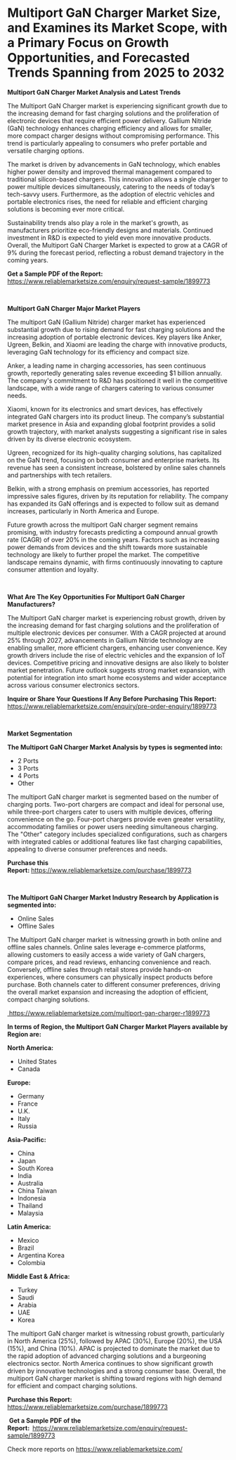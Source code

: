 <p><h1>Multiport GaN Charger Market Size, and Examines its Market Scope, with a Primary Focus on Growth Opportunities, and Forecasted Trends Spanning from 2025 to 2032</h1></p><p><strong>Multiport GaN Charger Market Analysis and Latest Trends</strong></p>
<p><p>The Multiport GaN Charger market is experiencing significant growth due to the increasing demand for fast charging solutions and the proliferation of electronic devices that require efficient power delivery. Gallium Nitride (GaN) technology enhances charging efficiency and allows for smaller, more compact charger designs without compromising performance. This trend is particularly appealing to consumers who prefer portable and versatile charging options.</p><p>The market is driven by advancements in GaN technology, which enables higher power density and improved thermal management compared to traditional silicon-based chargers. This innovation allows a single charger to power multiple devices simultaneously, catering to the needs of today’s tech-savvy users. Furthermore, as the adoption of electric vehicles and portable electronics rises, the need for reliable and efficient charging solutions is becoming ever more critical.</p><p>Sustainability trends also play a role in the market's growth, as manufacturers prioritize eco-friendly designs and materials. Continued investment in R&D is expected to yield even more innovative products. Overall, the Multiport GaN Charger Market is expected to grow at a CAGR of 9% during the forecast period, reflecting a robust demand trajectory in the coming years.</p></p>
<p><strong>Get a Sample PDF of the Report:&nbsp;</strong> <a href="https://www.reliablemarketsize.com/enquiry/request-sample/1899773?utm_campaign=1197&utm_medium=2&utm_source=Github&utm_content=ia&utm_term=08022025&utm_id=multiport-gan-charger">https://www.reliablemarketsize.com/enquiry/request-sample/1899773</a></p>
<p>&nbsp;</p>
<p><strong>Multiport GaN Charger Major Market Players</strong></p>
<p><p>The multiport GaN (Gallium Nitride) charger market has experienced substantial growth due to rising demand for fast charging solutions and the increasing adoption of portable electronic devices. Key players like Anker, Ugreen, Belkin, and Xiaomi are leading the charge with innovative products, leveraging GaN technology for its efficiency and compact size.</p><p>Anker, a leading name in charging accessories, has seen continuous growth, reportedly generating sales revenue exceeding $1 billion annually. The company's commitment to R&D has positioned it well in the competitive landscape, with a wide range of chargers catering to various consumer needs.</p><p>Xiaomi, known for its electronics and smart devices, has effectively integrated GaN chargers into its product lineup. The company’s substantial market presence in Asia and expanding global footprint provides a solid growth trajectory, with market analysts suggesting a significant rise in sales driven by its diverse electronic ecosystem.</p><p>Ugreen, recognized for its high-quality charging solutions, has capitalized on the GaN trend, focusing on both consumer and enterprise markets. Its revenue has seen a consistent increase, bolstered by online sales channels and partnerships with tech retailers.</p><p>Belkin, with a strong emphasis on premium accessories, has reported impressive sales figures, driven by its reputation for reliability. The company has expanded its GaN offerings and is expected to follow suit as demand increases, particularly in North America and Europe.</p><p>Future growth across the multiport GaN charger segment remains promising, with industry forecasts predicting a compound annual growth rate (CAGR) of over 20% in the coming years. Factors such as increasing power demands from devices and the shift towards more sustainable technology are likely to further propel the market. The competitive landscape remains dynamic, with firms continuously innovating to capture consumer attention and loyalty.</p></p>
<p>&nbsp;</p>
<p><strong>What Are The Key Opportunities For Multiport GaN Charger Manufacturers?</strong></p>
<p><p>The Multiport GaN charger market is experiencing robust growth, driven by the increasing demand for fast charging solutions and the proliferation of multiple electronic devices per consumer. With a CAGR projected at around 25% through 2027, advancements in Gallium Nitride technology are enabling smaller, more efficient chargers, enhancing user convenience. Key growth drivers include the rise of electric vehicles and the expansion of IoT devices. Competitive pricing and innovative designs are also likely to bolster market penetration. Future outlook suggests strong market expansion, with potential for integration into smart home ecosystems and wider acceptance across various consumer electronics sectors.</p></p>
<p><strong>Inquire or Share Your Questions If Any Before Purchasing This Report:</strong> <a href="https://www.reliablemarketsize.com/enquiry/pre-order-enquiry/1899773?utm_campaign=1197&utm_medium=2&utm_source=Github&utm_content=ia&utm_term=08022025&utm_id=multiport-gan-charger">https://www.reliablemarketsize.com/enquiry/pre-order-enquiry/1899773</a></p>
<p>&nbsp;</p>
<p><strong>Market Segmentation</strong></p>
<p><strong>The Multiport GaN Charger Market Analysis by types is segmented into:</strong></p>
<p><ul><li>2 Ports</li><li>3 Ports</li><li>4 Ports</li><li>Other</li></ul></p>
<p><p>The multiport GaN charger market is segmented based on the number of charging ports. Two-port chargers are compact and ideal for personal use, while three-port chargers cater to users with multiple devices, offering convenience on the go. Four-port chargers provide even greater versatility, accommodating families or power users needing simultaneous charging. The "Other" category includes specialized configurations, such as chargers with integrated cables or additional features like fast charging capabilities, appealing to diverse consumer preferences and needs.</p></p>
<p><strong>Purchase this Report:&nbsp;</strong><a href="https://www.reliablemarketsize.com/purchase/1899773?utm_campaign=1197&utm_medium=2&utm_source=Github&utm_content=ia&utm_term=08022025&utm_id=multiport-gan-charger">https://www.reliablemarketsize.com/purchase/1899773</a></p>
<p>&nbsp;</p>
<p><strong>The Multiport GaN Charger Market Industry Research by Application is segmented into:</strong></p>
<p><ul><li>Online Sales</li><li>Offline Sales</li></ul></p>
<p><p>The Multiport GaN charger market is witnessing growth in both online and offline sales channels. Online sales leverage e-commerce platforms, allowing customers to easily access a wide variety of GaN chargers, compare prices, and read reviews, enhancing convenience and reach. Conversely, offline sales through retail stores provide hands-on experiences, where consumers can physically inspect products before purchase. Both channels cater to different consumer preferences, driving the overall market expansion and increasing the adoption of efficient, compact charging solutions.</p></p>
<p><a href="https://www.reliablemarketsize.com/multiport-gan-charger-r1899773?utm_campaign=1197&utm_medium=2&utm_source=Github&utm_content=ia&utm_term=08022025&utm_id=multiport-gan-charger">&nbsp;https://www.reliablemarketsize.com/multiport-gan-charger-r1899773</a></p>
<p><strong>In terms of Region, the Multiport GaN Charger Market Players available by Region are:</strong></p>
<p>
    <p> <strong> North America: </strong>
        <ul>
            <li>United States</li>
            <li>Canada</li>
        </ul>
        </p> 
    <p> <strong> Europe: </strong>
        <ul>
            <li>Germany</li>
            <li>France</li>
            <li>U.K.</li>
            <li>Italy</li>
            <li>Russia</li>
        </ul>
        </p> 
    <p> <strong> Asia-Pacific: </strong>
        <ul>
            <li>China</li>
            <li>Japan</li>
            <li>South Korea</li>
            <li>India</li>
            <li>Australia</li>
            <li>China Taiwan</li>
            <li>Indonesia</li>
            <li>Thailand</li>
            <li>Malaysia</li>
        </ul>
        </p> 
    <p> <strong> Latin America: </strong>
        <ul>
            <li>Mexico</li>
            <li>Brazil</li>
            <li>Argentina Korea</li>
            <li>Colombia</li>
        </ul>
        </p> 
    <p> <strong> Middle East & Africa: </strong>
        <ul>
            <li>Turkey</li>
            <li>Saudi</li>
            <li>Arabia</li>
            <li>UAE</li>
            <li>Korea</li>
        </ul>
    </p>
    </p>
<p><p>The multiport GaN charger market is witnessing robust growth, particularly in North America (25%), followed by APAC (30%), Europe (20%), the USA (15%), and China (10%). APAC is projected to dominate the market due to the rapid adoption of advanced charging solutions and a burgeoning electronics sector. North America continues to show significant growth driven by innovative technologies and a strong consumer base. Overall, the multiport GaN charger market is shifting toward regions with high demand for efficient and compact charging solutions.</p></p>
<p><strong>Purchase this Report: </strong><a href="https://www.reliablemarketsize.com/purchase/1899773?utm_campaign=1197&utm_medium=2&utm_source=Github&utm_content=ia&utm_term=08022025&utm_id=multiport-gan-charger">https://www.reliablemarketsize.com/purchase/1899773</a></p>
<p>&nbsp;<strong>Get a Sample PDF of the Report:&nbsp;&nbsp;</strong><a href="https://www.reliablemarketsize.com/enquiry/request-sample/1899773?utm_campaign=1197&utm_medium=2&utm_source=Github&utm_content=ia&utm_term=08022025&utm_id=multiport-gan-charger">https://www.reliablemarketsize.com/enquiry/request-sample/1899773</a></p>
<p><strong></strong></p>
<p>Check more reports on <a href="https://www.reliablemarketsize.com/?utm_campaign=1197&utm_medium=2&utm_source=Github&utm_content=ia&utm_term=08022025&utm_id=multiport-gan-charger">https://www.reliablemarketsize.com/</a></p>